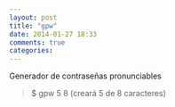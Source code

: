 ```yaml
---
layout: post
title: "gpw"
date: 2014-01-27 18:33
comments: true
categories: 
---
```

Generador de contraseñas pronunciables

>$ gpw 5 8  (creará 5 de 8 caracteres)

